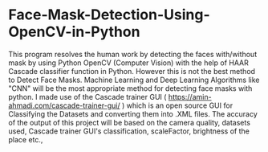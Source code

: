 # Face-Mask-Detection-Using-OpenCV-in-Python
This program resolves the human work by detecting the faces with/without mask by using Python OpenCV (Computer Vision) with the help of HAAR Cascade classifier function in Python.
However this is not the best method to Detect Face Masks. Machine Learning and Deep Learning Algorithms like "CNN" will be the most appropriate method for detecting face masks with python. I made use of the Cascade trainer GUI ( https://amin-ahmadi.com/cascade-trainer-gui/ ) which is an open source GUI for Classifying the Datasets and converting them into .XML files. The accuracy of the output of this project will be based on the camera quality, datasets used, Cascade trainer GUI's classification, scaleFactor, brightness of the place etc.,
